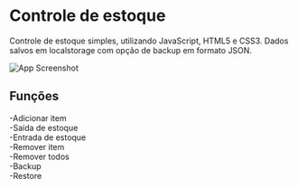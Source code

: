 # Controle de estoque

Controle de estoque simples, utilizando JavaScript, HTML5 e CSS3. 
Dados salvos em localstorage com opção de backup em formato JSON.

![App Screenshot](https://github.com/fomes/stock-app/blob/master/public/preview.png)

## Funções
-Adicionar item </br>
-Saída de estoque </br>
-Entrada de estoque </br>
-Remover item </br>
-Remover todos </br>
-Backup </br>
-Restore </br>

